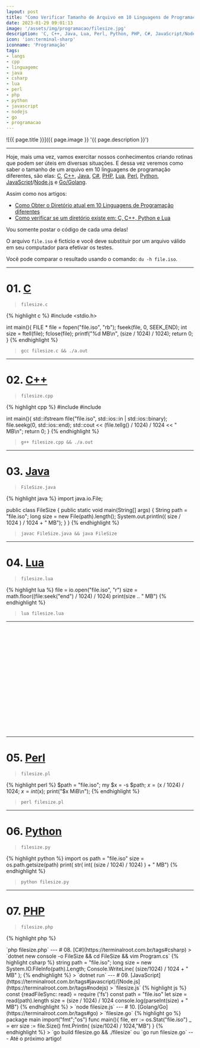 ```yaml
---
layout: post
title: "Como Verificar Tamanho de Arquivo em 10 Linguagens de Programação"
date: 2023-01-29 09:01:13
image: '/assets/img/programacao/filesize.jpg'
description: 'C, C++, Java, Lua, Perl, Python, PHP, C#, JavaScript/Nodejs e Go.'
icon: 'ion:terminal-sharp'
iconname: 'Programação'
tags:
- langs
- cpp
- linguagemc
- java
- csharp
- lua
- perl
- php
- python
- javascript
- nodejs
- go
- programacao
---
```


![{{ page.title }}]({{ page.image }} '{{ page.description }}')

---

Hoje, mais uma vez, vamos exercitar nossos conhecimentos criando rotinas que podem ser úteis em diversas situações. E dessa vez veremos como saber o tamanho de um arquivo em 10 linguagens de programação diferentes, são elas: [C](https://terminalroot.com.br/tags#linguagemc), [C++](https://terminalroot.com.br/tags#cpp), [Java](https://terminalroot.com.br/tags#java), [C#](https://terminalroot.com.br/tags#csharp), [PHP](https://terminalroot.com.br/tags#php), [Lua](https://terminalroot.com.br/tags#lua), [Perl](https://terminalroot.com.br/tags#perl), [Python](https://terminalroot.com.br/tags#python), [JavaScript](https://terminalroot.com.br/tags#bash)/[Node.js](https://terminalroot.com.br/tags#nodejs) e [Go/Golang](https://terminalroot.com.br/tags#go).

Assim como nos artigos:
+ [Como Obter o Diretório atual em 10 Linguagens de Programação diferentes](https://terminalroot.com.br/2022/10/como-obter-o-diretorio-atual-em-10-linguagens-de-programacao-diferentes.html)
+ [Como verificar se um diretório existe em: C, C++, Python e Lua](https://terminalroot.com.br/2021/11/como-verificar-se-um-diretorio-existe-em-c-cpp-python-e-lua.html)

Vou somente postar o código de cada uma delas!

O arquivo `file.iso` é fictício e você deve substituir por um arquivo válido em seu computador para efetivar os testes.

Você pode comparar o resultado usando o comando: `du -h file.iso`.

---

# 01. [C](https://terminalroot.com.br/tags#linguagemc)
> `filesize.c`

{% highlight c %}
#include <stdio.h>

int main(){
  FILE * file = fopen("file.iso", "rb");
  fseek(file, 0, SEEK_END);
  int size = ftell(file);
  fclose(file);
  printf("%d MB\n", (size / 1024) / 1024);
  return 0;
}
{% endhighlight %}
> `gcc filesize.c && ./a.out`

---

# 02. [C++](https://terminalroot.com.br/tags#cpp)
> `filesize.cpp`

{% highlight cpp %}
#include <iostream>
#include <fstream>

int main(){
  std::ifstream file("file.iso", std::ios::in | std::ios::binary);
  file.seekg(0, std::ios::end);
  std::cout << (file.tellg() / 1024) / 1024 << " MB\n";
  return 0;
}
{% endhighlight %}
> `g++ filesize.cpp && ./a.out`

---

# 03. [Java](https://terminalroot.com.br/tags#java)
> `FileSize.java`

{% highlight java %}
import java.io.File;

public class FileSize {
  public static void main(String[] args) {
    String path = "file.iso";
    long size = new File(path).length();
    System.out.println(( size / 1024 ) / 1024 + " MB");
  }
}
{% endhighlight %}
> `javac FileSize.java && java FileSize`

---

# 04. [Lua](https://terminalroot.com.br/tags#lua)
> `filesize.lua`

{% highlight lua %}
file = io.open("file.iso", "r")
size = math.floor((file:seek("end") / 1024) / 1024)
print(size .. " MB")
{% endhighlight %}
> `lua filesize.lua`

---


<!-- SQUARE - GAMES ROOT -->
<script async src="//pagead2.googlesyndication.com/pagead/js/adsbygoogle.js"></script>
<ins class="adsbygoogle"
style="display:inline-block;width:336px;height:280px"
data-ad-client="ca-pub-2838251107855362"
data-ad-slot="5351066970"></ins>
<script>
(adsbygoogle = window.adsbygoogle || []).push({});
</script>

---

# 05. [Perl](https://terminalroot.com.br/tags#perl)
> `filesize.pl`

{% highlight perl %}
$path = "file.iso";
my $x = -s $path;
$x = ($x / 1024) / 1024;
$x = int($x);
print("$x MiB\n");
{% endhighlight %}
> `perl filesize.pl`

---

# 06. [Python](https://terminalroot.com.br/tags#python)
> `filesize.py`

{% highlight python %}
import os
path = "file.iso"
size = os.path.getsize(path)
print( str( int( (size / 1024) / 1024) ) + " MB")
{% endhighlight %}
> `python filesize.py`

---

# 07. [PHP](https://terminalroot.com.br/tags#php)
> `filesize.php`

{% highlight php %}
<?php
$path = "file.iso";
$x = filesize($path) / 1024 / 1024; 
echo intval($x) . " MB\n";
{% endhighlight %}
> `php filesize.php`

---

# 08. [C#](https://terminalroot.com.br/tags#csharp)
> `dotnet new console -o FileSize && cd FileSize && vim Program.cs`

{% highlight csharp %}
string path = "file.iso";
long size = new System.IO.FileInfo(path).Length;
Console.WriteLine( (size/1024) / 1024 + " MB" );
{% endhighlight %}
> `dotnet run`

---

# 09. [JavaScript](https://terminalroot.com.br/tags#javascript)/[Node.js](https://terminalroot.com.br/tags#nodejs)
> `filesize.js`

{% highlight js %}
const {readFileSync: read} = require ('fs')
const path = "file.iso"
let size = read(path).length
size = (size / 1024) / 1024
console.log(parseInt(size) + " MB")
{% endhighlight %}
> `node filesize.js`

---

# 10. [Golang/Go](https://terminalroot.com.br/tags#go)
> `filesize.go`

{% highlight go %}
package main

import("fmt";"os")

func main(){
  file, err := os.Stat("file.iso")
  _ = err
  size := file.Size()
  fmt.Println( (size/1024) / 1024,"MB")
}
{% endhighlight %}
> `go build filesize.go && ./filesize` ou `go run filesize.go`

---

Até o próximo artigo!


